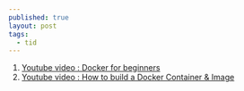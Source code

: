 ```yaml
---
published: true
layout: post
tags:
  - tid
---
```

1. [Youtube video : Docker for beginners](https://www.youtube.com/watch?v=JBtWxj9l7zM)
2. [Youtube video : How to build a Docker Container & Image](https://www.youtube.com/watch?v=K6WER0oI-qs) 